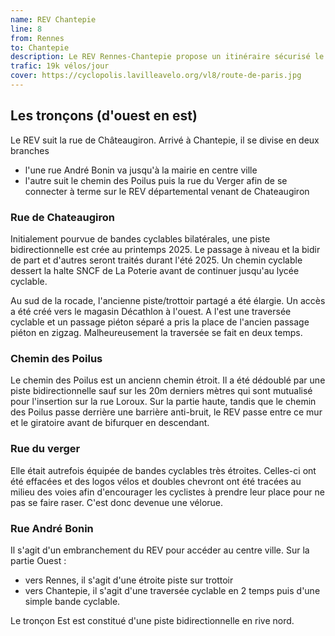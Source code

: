 ```yaml
---
name: REV Chantepie
line: 8
from: Rennes
to: Chantepie
description: Le REV Rennes-Chantepie propose un itinéraire sécurisé le long de la rue de Chateaugiron, y compris la traversée du passage à niveau.
trafic: 19k vélos/jour
cover: https://cyclopolis.lavilleavelo.org/vl8/route-de-paris.jpg
---
```


## Les tronçons (d'ouest en est)

Le REV suit la rue de Châteaugiron.
Arrivé à Chantepie, il se divise en deux branches
* l'une rue André Bonin va jusqu'à la mairie en centre ville
* l'autre suit le chemin des Poilus puis la rue du Verger afin de se connecter à terme sur le REV départemental venant de Chateaugiron

### Rue de Chateaugiron

Initialement pourvue de bandes cyclables bilatérales, une piste bidirectionnelle est crée au printemps 2025.
Le passage à niveau et la bidir de part et d'autres seront traités durant l'été 2025.
Un chemin cyclable dessert la halte SNCF de La Poterie avant de continuer jusqu'au lycée cyclable.

Au sud de la rocade, l'ancienne piste/trottoir partagé a été élargie.
Un accès a été créé vers le magasin Décathlon à l'ouest.
A l'est une traversée cyclable et un passage piéton séparé a pris la place de l'ancien passage piéton en zigzag. Malheureusement la traversée se fait en deux temps.

### Chemin des Poilus

Le chemin des Poilus est un ancienn chemin étroit.
Il a été dédoublé par une piste bidirectionnelle sauf sur les 20m derniers mètres qui sont mutualisé pour l'insertion sur la rue Loroux.
Sur la partie haute, tandis que le chemin des Poilus passe derrière une barrière anti-bruit, le REV passe entre ce mur et le giratoire avant de bifurquer en descendant.

### Rue du verger

Elle était autrefois équipée de bandes cyclables très étroites.
Celles-ci ont été effacées et des logos vélos et doubles chevront ont été tracées au milieu des voies afin d'encourager les cyclistes à prendre leur place pour ne pas se faire raser.
C'est donc devenue une vélorue.


### Rue André Bonin

Il s'agit d'un embranchement du REV pour accéder au centre ville.
Sur la partie Ouest :
* vers Rennes, il s'agit d'une étroite piste sur trottoir
* vers Chantepie, il s'agit d'une traversée cyclable en 2 temps puis d'une simple bande cyclable.

Le tronçon Est est constitué d'une piste bidirectionnelle en rive nord.